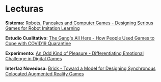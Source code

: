 # Lecturas

**Sistema:** [Robots, Pancakes and Computer Games - Designing Serious Games for Robot Imitation Learning](<Papers/Robots, Pancakes and Computer Games - Designing Serious Games for Robot Imitation Learning.pdf>)

**Estudio Cualitativo:** [The Gang's All Here - How People Used Games to Cope with COVID19 Quarantine](<Papers/The Gang's All Here - How People Used Games to Cope with COVID19 Quarantine.pdf>)

**Experimento:** [An Odd Kind of Pleasure - Differentiating Emotional Challenge in Digital Games](<Papers/An Odd Kind of Pleasure - Differentiating Emotional Challenge in Digital Games.pdf>)

**Interfaz Novedosa:** [Brick - Toward a Model for Designing Synchronous Colocated Augmented Reality Games](<Papers/Brick - Toward a Model for Designing Synchronous Colocated Augmented Reality Games.pdf>)
